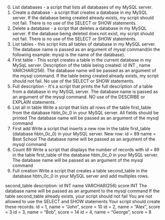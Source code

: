 0. List databases - a script that lists all databases of my MySQL server.
1. Create a database - a script that creates a database in my MySQL server. If the database being created already exists, my script should not fail. There is no use of the SELECT  or SHOW statements.
2. Delete a database - a script that deletes a database in my MySQL server. If the database being deleted does not exist, my script should not fail. There is no use of the SELECT or SHOW statements.
3. List tables - this script lists all tables of database in my MySQL server. The database name is passed as an argument of mysql command(in the following example: mysql is the name of the database).
4. First table - This script creates a table in the current database in my MySqL server. Description of the table being created: id INT , name VARCHAR(256). The database name will be passed as an argument of the mysql command. If the table being created already exists, my script should not fail. No use of the SELECT or SHOW statements.
5. Full description - It's a script that prints the full description of a table from a database in my MySQL server. The database name is passed as an argument of the mysql command. NO use of the DESCRIBE or EXPLAIN statements.
6. List all in table
Write a script that lists all rows of the table first_table from the database hbtn_0c_0 in your MySQL server.
All fields should be printed
The database name will be passed as an argument of the mysql command
7. First add
Write a script that inserts a new row in the table first_table (database hbtn_0c_0) in your MySQL server.
New row:
id = 89
name = Best School
The database name will be passed as an argument of the mysql command
8. Count 89
Write a script that displays the number of records with id = 89 in the table first_table of the database hbtn_0c_0 in your MySQL server.
The database name will be passed as an argument of the mysql command
9. Full creation
Write a script that creates a table second_table in the database hbtn_0c_0 in your MySQL server and add multiples rows.

second_table description:
id INT
name VARCHAR(256)
score INT
The database name will be passed as an argument to the mysql command
If the table second_table already exists, your script should not fail
You are not allowed to use the SELECT and SHOW statements
Your script should create these records:
id = 1, name = “John”, score = 10
id = 2, name = “Alex”, score = 3
id = 3, name = “Bob”, score = 14
id = 4, name = “George”, score = 8

